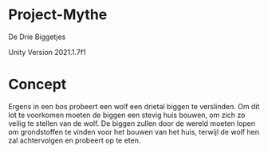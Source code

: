 # Project-Mythe
De Drie Biggetjes


Unity Version 2021.1.7f1


# Concept

Ergens in een bos probeert een wolf een drietal biggen te verslinden. Om dit lot te voorkomen moeten de biggen een stevig huis bouwen, om zich zo veilig te stellen van de wolf. De biggen zullen door de wereld moeten lopen om grondstoffen te vinden voor het bouwen van het huis, terwijl de wolf hen zal achtervolgen en probeert op te eten.


